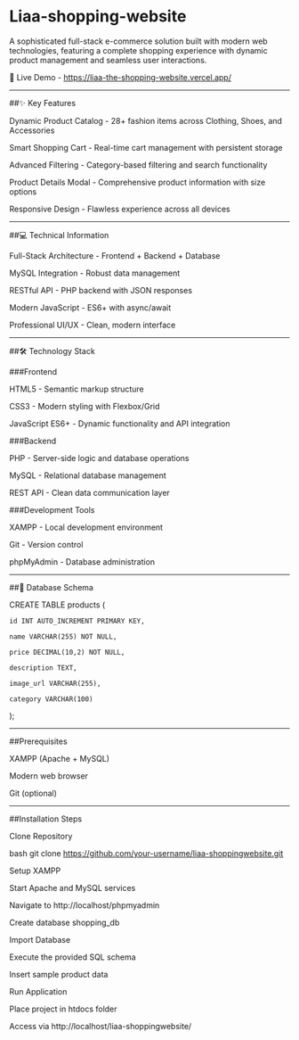 # Liaa-shopping-website
A sophisticated full-stack e-commerce solution built with modern web technologies, featuring a complete shopping experience with dynamic product management and seamless user interactions.

🚀 Live Demo - https://liaa-the-shopping-website.vercel.app/
 _____________________________________________________________________________________________________________________________________________________________________________________________________________________________
##✨ Key Features
 

Dynamic Product Catalog - 28+ fashion items across Clothing, Shoes, and Accessories

Smart Shopping Cart - Real-time cart management with persistent storage

Advanced Filtering - Category-based filtering and search functionality

Product Details Modal - Comprehensive product information with size options

Responsive Design - Flawless experience across all devices
______________________________________________________________________________________________________________________________________________________________________________________________________________________________
##💻 Technical Information


Full-Stack Architecture - Frontend + Backend + Database

MySQL Integration - Robust data management

RESTful API - PHP backend with JSON responses

Modern JavaScript - ES6+ with async/await

Professional UI/UX - Clean, modern interface
______________________________________________________________________________________________________________________________________________________________________________________________________________________________
##🛠️ Technology Stack


###Frontend

HTML5 - Semantic markup structure

CSS3 - Modern styling with Flexbox/Grid

JavaScript ES6+ - Dynamic functionality and API integration



###Backend

PHP - Server-side logic and database operations

MySQL - Relational database management

REST API - Clean data communication layer



###Development Tools

XAMPP - Local development environment

Git - Version control

phpMyAdmin - Database administration
______________________________________________________________________________________________________________________________________________________________________________________________________________________________

##📁 Database Schema


CREATE TABLE products (

    id INT AUTO_INCREMENT PRIMARY KEY,
    
    name VARCHAR(255) NOT NULL,
    
    price DECIMAL(10,2) NOT NULL,
    
    description TEXT,
    
    image_url VARCHAR(255),
    
    category VARCHAR(100)
    
);
______________________________________________________________________________________________________________________________________________________________________________________________________________________________
##Prerequisites

XAMPP (Apache + MySQL)

Modern web browser

Git (optional)
_____________________________________________________________________________________________________________________________________________________________________________________________________________________________
##Installation Steps


Clone Repository

bash
git clone https://github.com/your-username/liaa-shoppingwebsite.git



Setup XAMPP

Start Apache and MySQL services

Navigate to http://localhost/phpmyadmin

Create database shopping_db

Import Database

Execute the provided SQL schema

Insert sample product data

Run Application

Place project in htdocs folder

Access via http://localhost/liaa-shoppingwebsite/
